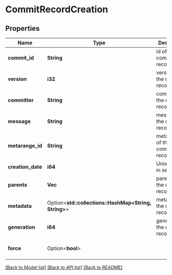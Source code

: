 # CommitRecordCreation

## Properties

Name | Type | Description | Notes
------------ | ------------- | ------------- | -------------
**commit_id** | **String** | id of the commit record | 
**version** | **i32** | version of the commit record | 
**committer** | **String** | committer of the commit record | 
**message** | **String** | message of the commit record | 
**metarange_id** | **String** | metarange_id of the commit record | 
**creation_date** | **i64** | Unix Epoch in seconds | 
**parents** | **Vec<String>** | parents of the commit record | 
**metadata** | Option<**std::collections::HashMap<String, String>**> | metadata of the commit record | [optional]
**generation** | **i64** | generation of the commit record | 
**force** | Option<**bool**> |  | [optional][default to false]

[[Back to Model list]](../README.md#documentation-for-models) [[Back to API list]](../README.md#documentation-for-api-endpoints) [[Back to README]](../README.md)


